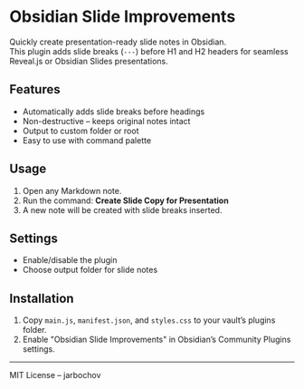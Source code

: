 # Obsidian Slide Improvements

Quickly create presentation-ready slide notes in Obsidian.  
This plugin adds slide breaks (`---`) before H1 and H2 headers for seamless Reveal.js or Obsidian Slides presentations.

## Features

- Automatically adds slide breaks before headings
- Non-destructive – keeps original notes intact
- Output to custom folder or root
- Easy to use with command palette

## Usage

1. Open any Markdown note.
2. Run the command: **Create Slide Copy for Presentation**
3. A new note will be created with slide breaks inserted.

## Settings

- Enable/disable the plugin
- Choose output folder for slide notes

## Installation

1. Copy `main.js`, `manifest.json`, and `styles.css` to your vault’s plugins folder.
2. Enable "Obsidian Slide Improvements" in Obsidian’s Community Plugins settings.

---

MIT License – jarbochov